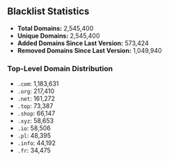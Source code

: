 ## Blacklist Statistics

- **Total Domains:** 2,545,400
- **Unique Domains:** 2,545,400
- **Added Domains Since Last Version:** 573,424
- **Removed Domains Since Last Version:** 1,049,940

### Top-Level Domain Distribution

-  `.com`: 1,183,631
-  `.org`: 217,410
-  `.net`: 161,272
-  `.top`: 73,387
-  `.shop`: 66,147
-  `.xyz`: 58,653
-  `.io`: 58,506
-  `.pl`: 48,395
-  `.info`: 44,192
-  `.fr`: 34,475

